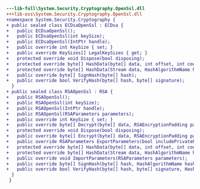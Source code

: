 ﻿```diff
---lib-full\System.Security.Cryptography.OpenSsl.dll
+++lib-oss\System.Security.Cryptography.OpenSsl.dll
+namespace System.Security.Cryptography {
+ public sealed class ECDsaOpenSsl : ECDsa {
+   public ECDsaOpenSsl();
+   public ECDsaOpenSsl(int keySize);
+   public ECDsaOpenSsl(IntPtr handle);
+   public override int KeySize { set; }
+   public override KeySizes[] LegalKeySizes { get; }
+   protected override void Dispose(bool disposing);
+   protected override byte[] HashData(byte[] data, int offset, int count, HashAlgorithmName hashAlgorithm);
+   protected override byte[] HashData(Stream data, HashAlgorithmName hashAlgorithm);
+   public override byte[] SignHash(byte[] hash);
+   public override bool VerifyHash(byte[] hash, byte[] signature);
  }
+ public sealed class RSAOpenSsl : RSA {
+   public RSAOpenSsl();
+   public RSAOpenSsl(int keySize);
+   public RSAOpenSsl(IntPtr handle);
+   public RSAOpenSsl(RSAParameters parameters);
+   public override int KeySize { set; }
+   public override byte[] Decrypt(byte[] data, RSAEncryptionPadding padding);
+   protected override void Dispose(bool disposing);
+   public override byte[] Encrypt(byte[] data, RSAEncryptionPadding padding);
+   public override RSAParameters ExportParameters(bool includePrivateParameters);
+   protected override byte[] HashData(byte[] data, int offset, int count, HashAlgorithmName hashAlgorithm);
+   protected override byte[] HashData(Stream data, HashAlgorithmName hashAlgorithm);
+   public override void ImportParameters(RSAParameters parameters);
+   public override byte[] SignHash(byte[] hash, HashAlgorithmName hashAlgorithm, RSASignaturePadding padding);
+   public override bool VerifyHash(byte[] hash, byte[] signature, HashAlgorithmName hashAlgorithm, RSASignaturePadding padding);
  }
 }
```
